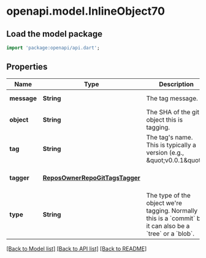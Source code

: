 # openapi.model.InlineObject70

## Load the model package
```dart
import 'package:openapi/api.dart';
```

## Properties
Name | Type | Description | Notes
------------ | ------------- | ------------- | -------------
**message** | **String** | The tag message. | [default to null]
**object** | **String** | The SHA of the git object this is tagging. | [default to null]
**tag** | **String** | The tag&#39;s name. This is typically a version (e.g., \&quot;v0.0.1\&quot;). | [default to null]
**tagger** | [**ReposOwnerRepoGitTagsTagger**](ReposOwnerRepoGitTagsTagger.md) |  | [optional] [default to null]
**type** | **String** | The type of the object we&#39;re tagging. Normally this is a &#x60;commit&#x60; but it can also be a &#x60;tree&#x60; or a &#x60;blob&#x60;. | [default to null]

[[Back to Model list]](../README.md#documentation-for-models) [[Back to API list]](../README.md#documentation-for-api-endpoints) [[Back to README]](../README.md)


